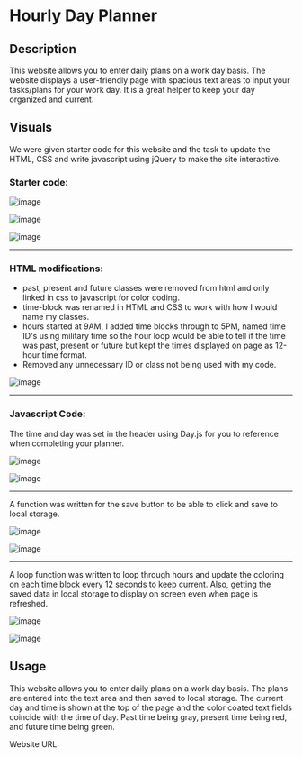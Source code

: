 # Hourly Day Planner


## Description

This website allows you to enter daily plans on a work day basis. The website displays a user-friendly page with spacious text areas to input your tasks/plans for your work day. It is a great helper to keep your day organized and current.

## Visuals

We were given starter code for this website and the task to update the HTML, CSS and write javascript using jQuery to make the site interactive.

### Starter code:

![image](https://user-images.githubusercontent.com/118077000/212954409-e90f0830-3a96-4e00-a90c-25eb811b181f.png)

![image](https://user-images.githubusercontent.com/118077000/212954588-706da4ae-1732-4d84-b148-2e405f3ebbf0.png)

![image](https://user-images.githubusercontent.com/118077000/212954676-29c379c2-cde5-4a78-9411-a9404d0b19c2.png)

-----
### HTML modifications:

- past, present and future classes were removed from html and only linked in css to javascript for color coding.
- time-block was renamed in HTML and CSS to work with how I would name my classes.
- hours started at 9AM, I added time blocks through to 5PM, named time ID's using military time so the hour loop would be able to tell if the time was past, present or future but kept the times displayed on page as 12-hour time format.
- Removed any unnecessary ID or class not being used with my code.

![image](https://user-images.githubusercontent.com/118077000/212954880-deca932d-8bb4-46bf-ae28-4d0d769c0e2c.png)

-----

### Javascript Code:

The time and day was set in the header using Day.js for you to reference when completing your planner.

![image](https://user-images.githubusercontent.com/118077000/212957026-526ddb20-41e3-42d9-9859-26eb55c8fc25.png)

![image](https://user-images.githubusercontent.com/118077000/212956958-018a9442-88cf-4768-8713-4056486a9e39.png)

-----
A function was written for the save button to be able to click and save to local storage.

![image](https://user-images.githubusercontent.com/118077000/212957610-1a2df40e-b6d1-4883-b365-638472f58b4f.png)

![image](https://user-images.githubusercontent.com/118077000/212958044-b35c5efc-0124-423a-a9c9-9fd3a313cf07.png)

-----
A loop function was written to loop through hours and update the coloring on each time block every 12 seconds to keep current. Also, getting the saved data in local storage to display on screen even when page is refreshed.

![image](https://user-images.githubusercontent.com/118077000/212959424-9a6548b6-7ac2-462a-bc0a-f40b277457d7.png)

![image](https://user-images.githubusercontent.com/118077000/212958516-d07ef1f4-585a-4a31-84bc-421fabd1849f.png)

## Usage

This website allows you to enter daily plans on a work day basis. The plans are entered into the text area and then saved to local storage. The current day and time is shown at the top of the page and the color coated text fields coincide with the time of day. Past time being gray, present time being red, and future time being green.

Website URL: 